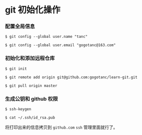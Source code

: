 # git 初始化操作

### 配置全局信息

```shell
$ git config --global user.name "tanc"

$ git config --global user.email "gogotanc@163.com"
```


### 初始化和添加远程仓库

```shell
$ git init

$ git remote add origin git@github.com:gogotanc/learn-git.git

$ git pull origin master
```

### 生成公钥和 github 权限

```shell
$ ssh-keygen

$ cat ~/.ssh/id_rsa.pub
```

将打印出来的信息拷贝到 `github.com` `ssh` 管理里面就行了。